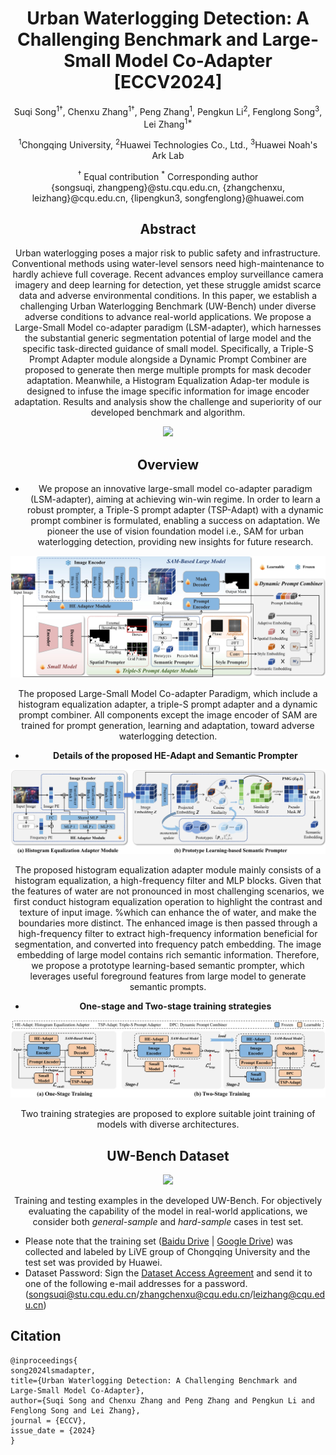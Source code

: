 <div align="center">
<h1>Urban Waterlogging Detection: A Challenging Benchmark and Large-Small Model Co-Adapter [ECCV2024]</h1>

Suqi Song<sup>1†</sup>, Chenxu Zhang<sup>1†</sup>, Peng Zhang<sup>1</sup>, Pengkun Li<sup>2</sup>, Fenglong Song<sup>3</sup>, Lei Zhang<sup>1*</sup>

<sup>1</sup>Chongqing University,
<sup>2</sup>Huawei Technologies Co., Ltd.,
<sup>3</sup>Huawei Noah's Ark Lab

<div>
<sup>†</sup> Equal contribution
<sup>*</sup> Corresponding author
</div>

<div>
  {songsuqi, zhangpeng}@stu.cqu.edu.cn, {zhangchenxu, leizhang}@cqu.edu.cn, {lipengkun3, songfenglong}@huawei.com
</div>

## Abstract

Urban waterlogging poses a major risk to public safety and infrastructure. Conventional methods using water-level sensors need high-maintenance to hardly achieve full coverage. Recent advances employ surveillance camera imagery and deep learning for detection, yet these struggle amidst scarce data and adverse environmental conditions. In this paper, we establish a challenging Urban Waterlogging Benchmark (UW-Bench) under diverse adverse conditions to advance real-world applications. We propose a Large-Small Model co-adapter paradigm (LSM-adapter), which harnesses the substantial generic segmentation potential of large model and the specific task-directed guidance of small model. Specifically, a Triple-S Prompt Adapter module alongside a Dynamic Prompt Combiner are proposed to generate then merge multiple prompts for mask decoder adaptation. Meanwhile, a Histogram Equalization Adap-ter module is designed to infuse the image specific information for image encoder adaptation. Results and analysis show the challenge and superiority of our developed benchmark and algorithm.
<div align="center">
  <img src="pictures/fig1_bluemask_0307v2.jpg">
</div>

## Overview

* We propose an innovative large-small model co-adapter paradigm (LSM-adapter), aiming at achieving win-win regime. In order to learn a robust prompter, a Triple-S prompt adapter (TSP-Adapt) with a dynamic prompt combiner is formulated, enabling a success on adaptation. We pioneer the use of vision foundation model i.e., SAM for urban waterlogging detection, providing new insights for future research.

<div align="center">
  <img src="pictures/framework.jpg">
</div>
<p>
  The proposed Large-Small Model Co-adapter Paradigm, which include a histogram equalization adapter, 
  a triple-S prompt adapter and a dynamic prompt combiner. All components except the image encoder of 
  SAM are trained for prompt generation, learning and adaptation, toward adverse waterlogging detection.
</p>

* **Details of the proposed HE-Adapt and Semantic Prompter**

<div align="center">
  <img src="pictures/HE-SemP.jpg">
</div>
<p>
  The proposed histogram equalization adapter module mainly consists of a histogram equalization, a high-frequency filter and MLP blocks.
  Given that the features of water are not pronounced in most challenging scenarios, we first conduct histogram equalization operation to 
  highlight the contrast and texture of input image. %which can enhance the  of water, and make the boundaries more distinct. The enhanced 
  image is then passed through a high-frequency filter to extract high-frequency information beneficial for segmentation, and converted into 
  frequency patch embedding. The image embedding of large model contains rich semantic information. Therefore, we propose a prototype learning-based 
  semantic prompter, which leverages useful foreground features from large model to generate semantic prompts.
</p>

* **One-stage and Two-stage training strategies**

<div align="center">
  <img src="pictures/training.jpg">
</div>
<p>
  Two training strategies are proposed to explore suitable joint training of models with diverse architectures.
</p>

## UW-Bench Dataset

<div align="center">
  <img src="pictures/dataset.jpg">
</div>
<p>
  Training and testing examples in the developed UW-Bench. For objectively evaluating the capability of the model 
  in real-world applications, we consider both <i>general-sample</i> and <i>hard-sample</i> cases in test set.
</p>

</div>

* Please note that</b> the training set ([Baidu Drive](https://pan.baidu.com/s/1dPGRJrzRt1nBDlMdK8LiBQ?pwd=ey8b) | [Google Drive](https://drive.google.com/file/d/1R6Q7XqLHmBmh_hMtTAE3TNRrK9vI3HP7/view?usp=drive_link)) was collected and labeled by LiVE group of Chongqing University and the test set was provided by Huawei.
* Dataset Password: Sign the [Dataset Access Agreement](https://github.com/zhang-chenxu/LSM-Adapter/blob/f32327f15ea1e626091f8dd37b0e5ee310997e57/Dataset%20Access%20Agreement.pdf) and send it to one of the following e-mail addresses for a password. (songsuqi@stu.cqu.edu.cn/zhangchenxu@cqu.edu.cn/leizhang@cqu.edu.cn)


## Citation

```
@inproceedings{
song2024lsmadapter,
title={Urban Waterlogging Detection: A Challenging Benchmark and Large-Small Model Co-Adapter},
author={Suqi Song and Chenxu Zhang and Peng Zhang and Pengkun Li and Fenglong Song and Lei Zhang},
journal = {ECCV},
issue_date = {2024}
}
```
